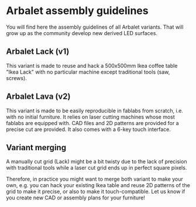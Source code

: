 # Arbalet assembly guidelines

You will find here the assembly guidelines of all Arbalet variants. That will grow up as the community develop new derived LED surfaces.

## Arbalet Lack (v1)

This variant is made to reuse and hack a 500x500mm Ikea coffee table "Ikea Lack" with no particular machine except traditional tools (saw, screws).

## Arbalet Lava (v2)
This variant is made to be easily reproducible in fablabs from scratch, i.e. with no initial furniture. It relies on laser cutting machines whose most fablabs are equipped with.
CAD files and 2D patterns are provided for a precise cut are provided. It also comes with a 6-key touch interface.

## Variant merging
A manually cut grid (Lack) might be a bit twisty due to the lack of precision with traditional tools while a laser cut grid ends up in perfect square pixels.

Therefore, in practice you might want to merge both variant to make your own, e.g. you can hack your existing Ikea table and reuse 2D patterns of the grid to make it precise, or also to make it touch-compatible.
Let us know if you create new CAD or assembly plans for your furniture!
